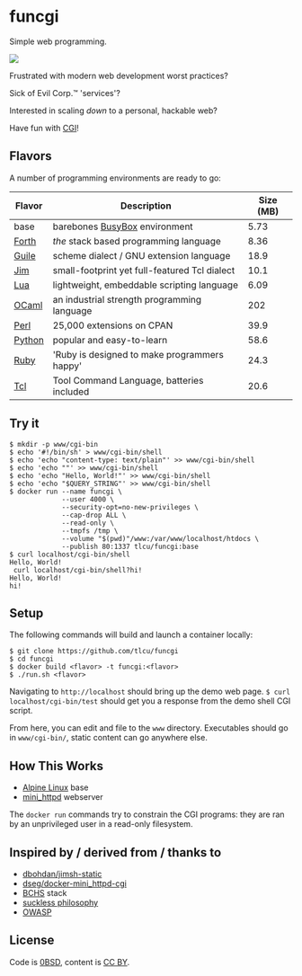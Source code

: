 # funcgi

Simple web programming.

![](https://upload.wikimedia.org/wikipedia/en/c/cd/CGIlogo.gif)

Frustrated with modern web development worst practices?

Sick of Evil Corp.™ 'services'?

Interested in scaling _down_ to a personal, hackable web?

Have fun with [CGI]!

## Flavors

A number of programming environments are ready to go:

| Flavor   | Description                                   | Size (MB) |
| ---------| --------------------------------------------- | --------- |
| base     | barebones [BusyBox] environment               | 5.73      |
| [Forth]  | _the_ stack based programming language        | 8.36      |
| [Guile]  | scheme dialect / GNU extension language       | 18.9      |
| [Jim]    | small-footprint yet full-featured Tcl dialect | 10.1      |
| [Lua]    | lightweight, embeddable scripting language    | 6.09      |
| [OCaml]  | an industrial strength programming language   | 202       |
| [Perl]   | 25,000 extensions on CPAN                     | 39.9      |
| [Python] | popular and easy-to-learn                     | 58.6      |
| [Ruby]   | 'Ruby is designed to make programmers happy'  | 24.3      |
| [Tcl]    | Tool Command Language, batteries included     | 20.6      |

## Try it

```
$ mkdir -p www/cgi-bin
$ echo '#!/bin/sh' > www/cgi-bin/shell
$ echo 'echo "content-type: text/plain"' >> www/cgi-bin/shell
$ echo 'echo ""' >> www/cgi-bin/shell
$ echo 'echo "Hello, World!"' >> www/cgi-bin/shell
$ echo 'echo "$QUERY_STRING"' >> www/cgi-bin/shell
$ docker run --name funcgi \
             --user 4000 \
             --security-opt=no-new-privileges \
             --cap-drop ALL \
             --read-only \
             --tmpfs /tmp \
             --volume "$(pwd)"/www:/var/www/localhost/htdocs \
             --publish 80:1337 tlcu/funcgi:base
$ curl localhost/cgi-bin/shell
Hello, World!
 curl localhost/cgi-bin/shell?hi!
Hello, World!
hi!
```

## Setup

The following commands will build and launch a container locally:

```
$ git clone https://github.com/tlcu/funcgi
$ cd funcgi
$ docker build <flavor> -t funcgi:<flavor>
$ ./run.sh <flavor>
```

Navigating to `http://localhost` should bring up the demo web page.
`$ curl localhost/cgi-bin/test` should get you a response from the
demo shell CGI script.

From here, you can edit and file to the `www` directory.
Executables should go in `www/cgi-bin/`, static content can
go anywhere else.

## How This Works

* [Alpine Linux] base
* [mini_httpd] webserver

The `docker run` commands try to constrain the CGI programs:
they are ran by an unprivileged user in a read-only filesystem.

## Inspired by / derived from / thanks to

* [dbohdan/jimsh-static]
* [dseg/docker-mini_httpd-cgi]
* [BCHS] stack
* [suckless philosophy]
* [OWASP]

## License

Code is [0BSD], content is [CC BY].

[0BSD]: https://tldrlegal.com/license/bsd-0-clause-license
[OWASP]: https://github.com/OWASP/CheatSheetSeries/blob/master/cheatsheets/Docker_Security_Cheat_Sheet.md
[Alpine Linux]: https://alpinelinux.org/
[BCHS]: https://learnbchs.org/
[BusyBox]: https://www.busybox.net/
[CC BY]: https://tldrlegal.com/license/creative-commons-attribution-4.0-international-(cc-by-4)
[CGI]: https://tools.ietf.org/html/rfc3875
[dbohdan/jimsh-static]: https://github.com/dbohdan/jimsh-static
[dseg/docker-mini_httpd-cgi]: https://github.com/dseg/docker-mini_httpd-cgi
[Forth]: https://en.wikipedia.org/wiki/Forth_(programming_language)
[Guile]: https://www.gnu.org/software/guile/
[Jim]: http://jim.tcl.tk/
[Lua]: https://www.lua.org/
[mini_httpd]: https://www.acme.com/software/mini_httpd/
[OCaml]: https://ocaml.org/
[Perl]: https://www.perl.org/
[Python]: https://www.python.org/
[Ruby]: https://www.artima.com/intv/ruby.html
[suckless philosophy]: https://suckless.org/philosophy/
[Tcl]: https://en.wikipedia.org/wiki/Tcl
